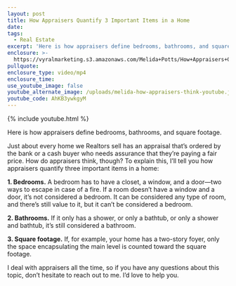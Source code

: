 ```yaml
---
layout: post
title: How Appraisers Quantify 3 Important Items in a Home
date:
tags:
  - Real Estate
excerpt: 'Here is how appraisers define bedrooms, bathrooms, and square footage.'
enclosure: >-
  https://vyralmarketing.s3.amazonaws.com/Melida+Potts/How+Appraisers+Quantify+3+Important+Items+in+a+Home.mp4
pullquote:
enclosure_type: video/mp4
enclosure_time:
use_youtube_image: false
youtube_alternate_image: /uploads/melida-how-appraisers-think-youtube.jpg
youtube_code: AhKB3ywkgyM
---
```


{% include youtube.html %}

Here is how appraisers define bedrooms, bathrooms, and square footage.

Just about every home we Realtors sell has an appraisal that’s ordered by the bank or a cash buyer who needs assurance that they’re paying a fair price. How do appraisers think, though? To explain this, I’ll tell you how appraisers quantify three important items in a home:

**1\. Bedrooms.** A bedroom has to have a closet, a window, and a door—two ways to escape in case of a fire. If a room doesn’t have a window and a door, it’s not considered a bedroom. It can be considered any type of room, and there’s still value to it, but it can’t be considered a bedroom.&nbsp;

**2\. Bathrooms.** If it only has a shower, or only a bathtub, or only a shower and bathtub, it’s still considered a bathroom.&nbsp;

**3\. Square footage.** If, for example, your home has a two-story foyer, only the space encapsulating the main level is counted toward the square footage.&nbsp;

I deal with appraisers all the time, so if you have any questions about this topic, don’t hesitate to reach out to me. I’d love to help you.